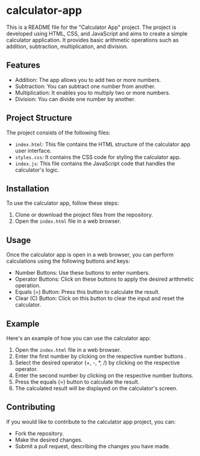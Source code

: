 # calculator-app
This is a README file for the "Calculator App" project. The project is developed using HTML, CSS, and JavaScript and aims to create a simple calculator application. It provides basic arithmetic operations such as addition, subtraction, multiplication, and division.

## Features
- Addition: The app allows you to add two or more numbers.
- Subtraction: You can subtract one number from another.
- Multiplication: It enables you to multiply two or more numbers.
- Division: You can divide one number by another.

## Project Structure
The project consists of the following files:
- `index.html`: This file contains the HTML structure of the calculator app user interface.
- `styles.css`: It contains the CSS code for styling the calculator app.
- `index.js`: This file contains the JavaScript code that handles the calculator's logic.

## Installation
To use the calculator app, follow these steps:
1. Clone or download the project files from the repository.
2. Open the `index.html` file in a web browser.

## Usage
Once the calculator app is open in a web browser, you can perform calculations using the following buttons and keys:
- Number Buttons: Use these buttons to enter numbers.
- Operator Buttons: Click on these buttons to apply the desired arithmetic operation.
- Equals (=) Button: Press this button to calculate the result.
- Clear (C) Button: Click on this button to clear the input and reset the calculator.


## Example
Here's an example of how you can use the calculator app:
1. Open the `index.html` file in a web browser.
2. Enter the first number by clicking on the respective number buttons .
3. Select the desired operator (+, -, *, /) by clicking on the respective operator.
4. Enter the second number by clicking on the respective number buttons.
5. Press the equals (=) button to calculate the result.
6. The calculated result will be displayed on the calculator's screen.

## Contributing
If you would like to contribute to the calculator app project, you can:
- Fork the repository.
- Make the desired changes.
- Submit a pull request, describing the changes you have made.
